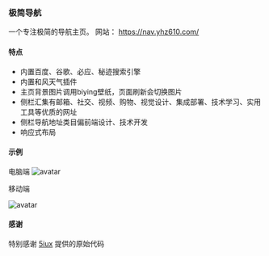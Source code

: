 ### 极简导航

一个专注极简的导航主页。
网站： https://nav.yhz610.com/

#### 特点

- 内置百度、谷歌、必应、秘迹搜索引擎 
- 内置和风天气插件
- 主页背景图片调用biying壁纸，页面刷新会切换图片
- 侧栏汇集有邮箱、社交、视频、购物、视觉设计、集成部署、技术学习、实用工具等优质的网址
- 侧栏导航地址类目偏前端设计、技术开发
- 响应式布局



#### 示例

电脑端
![avatar](https://cdn.jsdelivr.net/gh/leslieyin/dns@master/pic/example/dh/1.gif)

移动端

![avatar](https://github.com/leslieyin/dns/blob/master/pic/example/dh/2.GIF)

#### 感谢
特别感谢 [5iux](https://github.com/5iux/sou) 提供的原始代码
